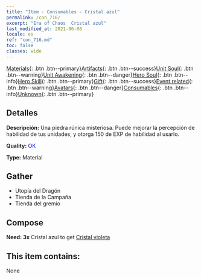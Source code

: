 ```yaml
---
title: "Item - Consumables - Cristal azul"
permalink: /con_716/
excerpt: "Era of Chaos  Cristal azul"
last_modified_at: 2021-06-08
locale: es
ref: "con_716.md"
toc: false
classes: wide
---
```

 [Materials](/ItemsES/){: .btn .btn--primary}[Artifacts](/ItemsES/Artifacts/){: .btn .btn--success}[Unit Soul](/ItemsES/UnitSoul/){: .btn .btn--warning}[Unit Awakening](/ItemsES/UnitAwakening/){: .btn .btn--danger}[Hero Soul](/ItemsES/HeroSoul/){: .btn .btn--info}[Hero Skill](/ItemsES/HeroSkill/){: .btn .btn--primary}[Gift](/ItemsES/Gift/){: .btn .btn--success}[Event related](/ItemsES/Events/){: .btn .btn--warning}[Avatars](/ItemsES/Avatars/){: .btn .btn--danger}[Consumables](/ItemsES/Consumables/){: .btn .btn--info}[Unknown](/ItemsES/Unknown/){: .btn .btn--primary}

## Detalles
 **Descripción:** Una piedra rúnica misteriosa. Puede mejorar la percepción de habilidad de tus unidades, y otorga 150 de EXP de habilidad al usarlo.

 **Quality:** <span style="color: #0000CD">OK</span>

 **Type:** Material

## Gather

*    Utopía del Dragón 
*    Tienda de la Campaña 
*    Tienda del gremio 

## Compose

 **Need: 3x** Cristal azul to get [Cristal violeta](/ItemsES/con_720/)

## This item contains:

  None


